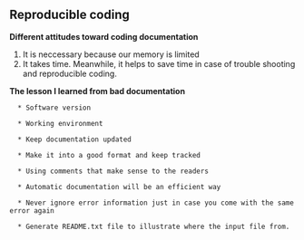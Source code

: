 ## Reproducible coding

**Different attitudes toward coding documentation**

  1. It is neccessary because our memory is limited
  2. It takes time. Meanwhile, it helps to save time in case of trouble shooting and reproducible coding.
  
**The lesson I learned from bad documentation**
      
      * Software version
      
      * Working environment
      
      * Keep documentation updated
      
      * Make it into a good format and keep tracked
      
      * Using comments that make sense to the readers
      
      * Automatic documentation will be an efficient way
      
      * Never ignore error information just in case you come with the same error again
      
      * Generate README.txt file to illustrate where the input file from.
